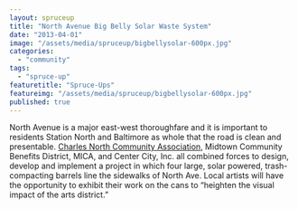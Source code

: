 ```yaml
---
layout: spruceup
title: "North Avenue Big Belly Solar Waste System"
date: "2013-04-01"
image: "/assets/media/spruceup/bigbellysolar-600px.jpg"
categories: 
  - "community"
tags: 
  - "spruce-up"
featuretitle: "Spruce-Ups"
featureimg: "/assets/media/spruceup/bigbellysolar-600px.jpg"
published: true
---
```


North Avenue is a major east-west thoroughfare and it is important to residents Station North and Baltimore as whole that the road is clean and presentable. [Charles North Community Association][CNCA], Midtown Community Benefits District, MICA, and Center City, Inc. all combined forces to design, develop and implement a project in which four large, solar powered, trash-compacting barrels line the sidewalks of North Ave. Local artists will have the opportunity to exhibit their work on the cans to “heighten the visual impact of the arts district.”

[CNCA]: http://charlesnorth.org/
